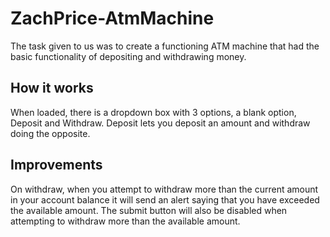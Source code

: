 # ZachPrice-AtmMachine

The task given to us was to create a functioning ATM machine that had the basic functionality of depositing and withdrawing money. 

## How it works
When loaded, there is a dropdown box with 3 options, a blank option, Deposit and Withdraw. Deposit lets you deposit an amount and withdraw doing the opposite.
## Improvements
On withdraw, when you attempt to withdraw more than the current amount in your account balance it will send an alert saying that you have exceeded the available amount. The submit button will also be disabled when attempting to withdraw more than the available amount.
